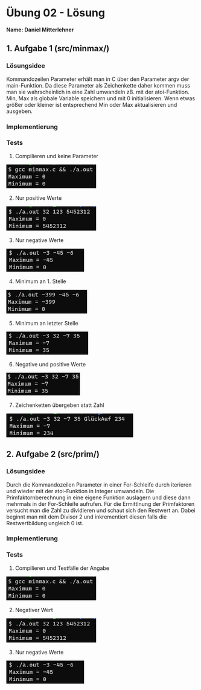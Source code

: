 # Übung 02 - Lösung

**Name: Daniel Mitterlehner**

## 1. Aufgabe 1 (src/minmax/)

### Lösungsidee

Kommandozeilen Parameter erhält man in C über den Parameter argv der main-Funktion. Da diese Parameter als Zeichenkette daher kommen muss man sie wahrscheinlich in eine Zahl umwandeln zB. mit der atoi-Funktion. Min, Max als globale Variable speichern und mit 0 initialisieren. Wenn etwas größer oder kleiner ist entsprechend Min oder Max aktualisieren und ausgeben.

### Implementierung
### Tests

1. Compilieren und keine Parameter

![](doc/minmax1.png)

2. Nur positive Werte

![](doc/minmax2.png)

3. Nur negative Werte

![](doc/minmax3.png)

4. Minimum an 1. Stelle

![](doc/minmax4.png)

5. Minimum an letzter Stelle

![](doc/minmax5.png)

6. Negative und positive Werte

![](doc/minmax6.png)

7. Zeichenketten übergeben statt Zahl

![](doc/minmax7.png)


## 2. Aufgabe 2 (src/prim/)  

### Lösungsidee

Durch die Kommandozeilen Parameter in einer For-Schleife durch iterieren und wieder mit der atoi-Funktion in Integer umwandeln. Die Primfaktornberechnung in eine eigene Funktion auslagern und diese dann mehrmals in der For-Schleife aufrufen. Für die Ermittlnung der Primfaktoren versucht man die Zahl zu dividieren und schaut sich den Restwert an. Dabei beginnt man mit dem Divisor 2 und inkrementiert diesen falls die Restwertbildung ungleich 0 ist.

### Implementierung
### Tests

1. Compilieren und Testfälle der Angabe

![](doc/minmax1.png)

2. Negativer Wert

![](doc/minmax2.png)

3. Nur negative Werte

![](doc/minmax3.png)

